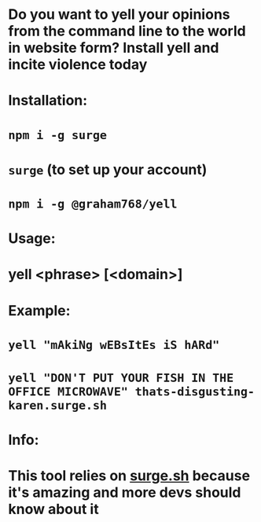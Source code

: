 # Do you want to yell your opinions from the command line to the world in website form? Install yell and incite violence today

# Installation: 
# `npm i -g surge`
# `surge` (to set up your account)
# `npm i -g @graham768/yell`

# Usage:
# yell \<phrase\> \[\<domain\>\]

# Example:
# `yell "mAkiNg wEBsItEs iS hARd"`
# `yell "DON'T PUT YOUR FISH IN THE OFFICE MICROWAVE" thats-disgusting-karen.surge.sh`

# Info:
# This tool relies on [surge.sh](https://surge.sh) because it's amazing and more devs should know about it